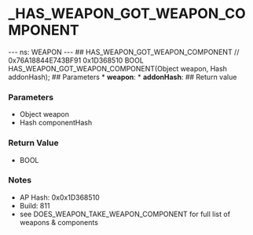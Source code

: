 # _HAS_WEAPON_GOT_WEAPON_COMPONENT

--- ns: WEAPON --- ## HAS_WEAPON_GOT_WEAPON_COMPONENT  // 0x76A18844E743BF91 0x1D368510 BOOL HAS_WEAPON_GOT_WEAPON_COMPONENT(Object weapon, Hash addonHash);   ## Parameters * **weapon**: * **addonHash**:  ## Return value

### Parameters
* Object weapon
* Hash componentHash

### Return Value
* BOOL

### Notes
* AP Hash: 0x0x1D368510
* Build: 811
* see DOES_WEAPON_TAKE_WEAPON_COMPONENT for full list of weapons & components

